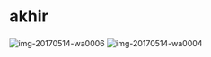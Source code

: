 # akhir
 ###  
![img-20170514-wa0006](https://cloud.githubusercontent.com/assets/22228545/26034213/6f4080ac-38e3-11e7-9918-ea5d5ea3f3f7.jpg)
![img-20170514-wa0004](https://cloud.githubusercontent.com/assets/22228545/26034216/7fd7c7d6-38e3-11e7-8d5f-f29dda95cc2e.jpg)
